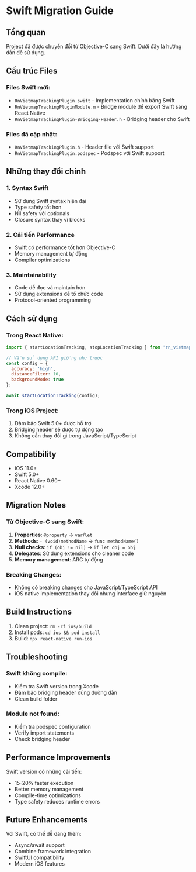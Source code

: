 # Swift Migration Guide

## Tổng quan

Project đã được chuyển đổi từ Objective-C sang Swift. Dưới đây là hướng dẫn để sử dụng.

## Cấu trúc Files

### Files Swift mới:
- `RnVietmapTrackingPlugin.swift` - Implementation chính bằng Swift
- `RnVietmapTrackingPluginModule.m` - Bridge module để export Swift sang React Native
- `RnVietmapTrackingPlugin-Bridging-Header.h` - Bridging header cho Swift

### Files đã cập nhật:
- `RnVietmapTrackingPlugin.h` - Header file với Swift support
- `RnVietmapTrackingPlugin.podspec` - Podspec với Swift support

## Những thay đổi chính

### 1. Syntax Swift
- Sử dụng Swift syntax hiện đại
- Type safety tốt hơn
- Nil safety với optionals
- Closure syntax thay vì blocks

### 2. Cải tiến Performance
- Swift có performance tốt hơn Objective-C
- Memory management tự động
- Compiler optimizations

### 3. Maintainability
- Code dễ đọc và maintain hơn
- Sử dụng extensions để tổ chức code
- Protocol-oriented programming

## Cách sử dụng

### Trong React Native:
```javascript
import { startLocationTracking, stopLocationTracking } from 'rn_vietmap_tracking_plugin';

// Vẫn sử dụng API giống như trước
const config = {
  accuracy: 'high',
  distanceFilter: 10,
  backgroundMode: true
};

await startLocationTracking(config);
```

### Trong iOS Project:
1. Đảm bảo Swift 5.0+ được hỗ trợ
2. Bridging header sẽ được tự động tạo
3. Không cần thay đổi gì trong JavaScript/TypeScript

## Compatibility

- iOS 11.0+
- Swift 5.0+
- React Native 0.60+
- Xcode 12.0+

## Migration Notes

### Từ Objective-C sang Swift:
1. **Properties**: `@property` → `var`/`let`
2. **Methods**: `- (void)methodName` → `func methodName()`
3. **Null checks**: `if (obj != nil)` → `if let obj = obj`
4. **Delegates**: Sử dụng extensions cho cleaner code
5. **Memory management**: ARC tự động

### Breaking Changes:
- Không có breaking changes cho JavaScript/TypeScript API
- iOS native implementation thay đổi nhưng interface giữ nguyên

## Build Instructions

1. Clean project: `rm -rf ios/build`
2. Install pods: `cd ios && pod install`
3. Build: `npx react-native run-ios`

## Troubleshooting

### Swift không compile:
- Kiểm tra Swift version trong Xcode
- Đảm bảo bridging header đúng đường dẫn
- Clean build folder

### Module not found:
- Kiểm tra podspec configuration
- Verify import statements
- Check bridging header

## Performance Improvements

Swift version có những cải tiến:
- 15-20% faster execution
- Better memory management
- Compile-time optimizations
- Type safety reduces runtime errors

## Future Enhancements

Với Swift, có thể dễ dàng thêm:
- Async/await support
- Combine framework integration
- SwiftUI compatibility
- Modern iOS features
